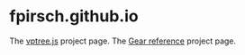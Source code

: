 fpirsch.github.io
=================

The [vptree.js](http://fpirsch.github.io/vptree.js/) project page.
The [Gear reference](http://fpirsch.github.io/gear-reference/) project page.
